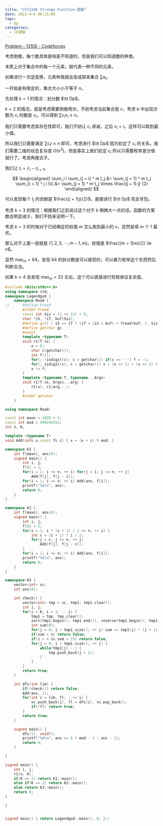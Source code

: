 ```yaml
---
title: "CF1310E Strange Function 题解"
date: 2022-4-6 08:21:00
tags:
  - Dp
categories:
  - CF题解
---
```


[Problem - 1310E - Codeforces](https://codeforces.com/problemset/problem/1310/E)

考虑倒推，每个数具体是啥是不知道的，但是我们可以知道数的种类。

本质上对于集合中的每一个元素，就代表一种不同的元素。

如果进行一次逆变换，元素种类就会变成原来集合 $\sum a_i$。

一开始是有限定的，集合大小小于等于 $n$。

先处理 $k = 1$ 的情况：划分数 $\tt Dp$。

$k = 2$ 的情况，就是考虑需要倒推两次，不妨考虑当前集合是 $c$，考虑 $b$ 中出现次数为 $c_i$ 的数是 $v_i$，可以得到 $\sum c_i v_i \le n$。

我们只需要考虑其存在性即可，我们不妨让 $c_i$ 递减，之后 $v_i = i$。这样可以取到最小值。

所以我们只需要满足 $\sum c_ii \le n$ 即可，考虑进行 $\tt Dp$ 因为钦定了 $c_i$ 的关系，我们需要二维的状态复杂度 $O(n ^ 3)$，但是事实上我们钦定 $c_i$ 所以只需要枚举差分值就行了。考虑再推式子。

我们让 $t_i = c_i - c_{i + 1}$。

$$
\begin{aligned}
\sum_i i \sum_{j = i} ^ m t_j &= \sum_{j = 1} ^ m t_j \sum_{i = 1} ^ j i \\\\
&= \sum_{j = 1} ^ m t_j \times \frac{(j + 1) j} {2}
 \end{aligned}
$$

可以发现每个 $t_j$ 的贡献是 $\frac{(j + 1)j}{2}$。直接进行 $\tt Dp$ 完全背包。

考虑 $k =3$ 的情况：根据我们之前说过这个对于 $k$ 稍微大一点的话，函数的方案数会明显减少，我们不妨来证明一下。

考虑 $k = 3$ 的时候对于已经确定的权值 $m$ 怎么取到最小的 $n$，显然是填 $m$ 个 $1$ 最优。

那么对于上面一层就是 $\{1,2,3,\cdots,m-1,m\}$。权值是 $\frac{(m + 1)m}{2} \le n$。

显然 $\max_m = 64$，发现 $64$ 的拆分数是可以接受的，可以暴力枚举这个东西然后判断合法。

如果 $k \ge 4$ 会发现 $\max_m = 23$ 左右，这个可以直接进行剪枝保证复杂度。

```cpp
#include <bits/stdc++.h>
using namespace std;
namespace Legendgod {
	namespace Read {
//		#define Fread
		#ifdef Fread
		const int Siz = (1 << 21) + 5;
		char *iS, *iT, buf[Siz];
		#define gc() ( iS == iT ? (iT = (iS = buf) + fread(buf, 1, Siz, stdin), iS == iT ? EOF : *iS ++) : *iS ++ )
		#define getchar gc
		#endif
		template <typename T>
		void r1(T &x) {
		    x = 0;
			char c(getchar());
			int f(1);
			for(; !isdigit(c); c = getchar()) if(c == '-') f = -1;
			for(; isdigit(c); c = getchar()) x = (x << 1) + (x << 3) + (c ^ 48);
			x *= f;
		}
		template <typename T, typename...Args>
		void r1(T &x, Args&...arg) {
			r1(x), r1(arg...);
		}
		#undef getchar
	}

using namespace Read;

const int maxn = 2020 + 5;
const int mod = 998244353;
int n, K;

template <typename T>
void Add(int& x,const T& c) { x = (x + c) % mod; }

namespace K1 {
    int f[maxn], ans(0);
    signed main() {
        int i, j;
        f[0] = 1;
        for(i = 1; i <= n; ++ i) for(j = i; j <= n; ++ j)
            Add(f[j], f[j - i]);
        for(i = 1; i <= n; ++ i) Add(ans, f[i]);
        printf("%d\n", ans);
        return 0;
    }
}

namespace K2 {
    int f[maxn], ans(0);
    signed main() {
        int i, j;
        f[0] = 1;
        for(i = 1; i * (i + 1) / 2 <= n; ++ i) {
            int c = (i + 1) * i / 2;
            for(j = c; j <= n; ++ j)
                Add(f[j], f[j - c]);
        }
        for(i = 1; i <= n; ++ i) Add(ans, f[i]);
        printf("%d\n", ans);
        return 0;
    }
}

namespace K3 {
    vector<int> vc;
    int ans(0);

    int check() {
        vector<int> tmp = vc, tmp1; tmp1.clear();
        int i, j;
        for(i = K; i > 1; -- i) {
            tmp1 = tmp, tmp.clear();
            sort(tmp1.begin(), tmp1.end()), reverse(tmp1.begin(), tmp1.end());
            int sum(0);
            for(j = 0; j < tmp1.size(); ++ j) sum += tmp1[j] * (j + 1);
            if(sum > n) return false;
            if(i > 4 && sum > 23) return false;
            for(j = 0; j < tmp1.size(); ++ j) {
                while(tmp1[j] --) {
                    tmp.push_back(j + 1);
                }
            }
        }
        return true;
    }

    int dfs(int lim) {
        if(!check()) return false;
        Add(ans, 1);
        for(int i = lim, fl; ; ++ i) {
            vc.push_back(i), fl = dfs(i), vc.pop_back();
            if(!fl) return true;
        }
        return true;
    }

    signed main() {
        dfs(1), void();
        printf("%d\n", ans == 0 ? mod - 1 : ans - 1);
        return 0;
    }

}

signed main() {
	int i, j;
    r1(n, K);
    if(K == 1) return K1::main();
    else if(K == 2) return K2::main();
    else return K3::main();
	return 0;
}

}


signed main() { return Legendgod::main(), 0; }//


```










